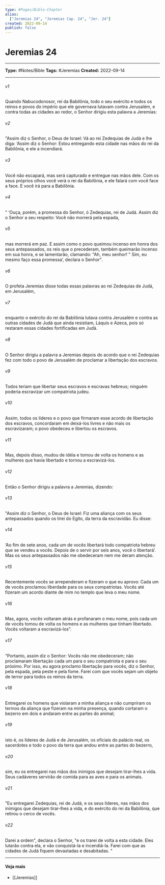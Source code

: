 ```yaml
---
type: #Pages/Bible-Chapter
alias:
  ["Jeremias 24", "Jeremias Cap. 24", "Jer. 24"]
created: 2022-09-14
publish: false
---
```


# Jeremias 24

---

**Type:** #Notes/Bible
**Tags:** #Jeremias
**Created:** 2022-09-14

---

###### v1
Quando Nabucodonosor, rei da Babilônia, todo o seu exército e todos os reinos e povos do império que ele governava lutavam contra Jerusalém, e contra todas as cidades ao redor, o Senhor dirigiu esta palavra a Jeremias:
###### v2
"Assim diz o Senhor, o Deus de Israel: Vá ao rei Zedequias de Judá e lhe diga: ‘Assim diz o Senhor: Estou entregando esta cidade nas mãos do rei da Babilônia, e ele a incendiará.
###### v3
Você não escapará, mas será capturado e entregue nas mãos dele. Com os seus próprios olhos você verá o rei da Babilônia, e ele falará com você face a face. E você irá para a Babilônia.
###### v4
" ‘Ouça, porém, a promessa do Senhor, ó Zedequias, rei de Judá. Assim diz o Senhor a seu respeito: Você não morrerá pela espada,
###### v5
mas morrerá em paz. E assim como o povo queimou incenso em honra dos seus antepassados, os reis que o precederam, também queimarão incenso em sua honra, e se lamentarão, clamando: "Ah, meu senhor! " Sim, eu mesmo faço essa promessa’, declara o Senhor".
###### v6
O profeta Jeremias disse todas essas palavras ao rei Zedequias de Judá, em Jerusalém,
###### v7
enquanto o exército do rei da Babilônia lutava contra Jerusalém e contra as outras cidades de Judá que ainda resistiam, Láquis e Azeca, pois só restaram essas cidades fortificadas em Judá.
###### v8
O Senhor dirigiu a palavra a Jeremias depois do acordo que o rei Zedequias fez com todo o povo de Jerusalém de proclamar a libertação dos escravos.
###### v9
Todos teriam que libertar seus escravos e escravas hebreus; ninguém poderia escravizar um compatriota judeu.
###### v10
Assim, todos os líderes e o povo que firmaram esse acordo de libertação dos escravos, concordaram em deixá-los livres e não mais os escravizaram; o povo obedeceu e libertou os escravos.
###### v11
Mas, depois disso, mudou de idéia e tomou de volta os homens e as mulheres que havia libertado e tornou a escravizá-los.
###### v12
Então o Senhor dirigiu a palavra a Jeremias, dizendo:
###### v13
"Assim diz o Senhor, o Deus de Israel: Fiz uma aliança com os seus antepassados quando os tirei do Egito, da terra da escravidão. Eu disse:
###### v14
‘Ao fim de sete anos, cada um de vocês libertará todo compatriota hebreu que se vendeu a vocês. Depois de o servir por seis anos, você o libertará’. Mas os seus antepassados não me obedeceram nem me deram atenção.
###### v15
Recentemente vocês se arrependeram e fizeram o que eu aprovo: Cada um de vocês proclamou liberdade para os seus compatriotas. Vocês até fizeram um acordo diante de mim no templo que leva o meu nome.
###### v16
Mas, agora, vocês voltaram atrás e profanaram o meu nome, pois cada um de vocês tomou de volta os homens e as mulheres que tinham libertado. Vocês voltaram a escravizá-los".
###### v17
"Portanto, assim diz o Senhor: Vocês não me obedeceram; não proclamaram libertação cada um para o seu compatriota e para o seu próximo. Por isso, eu agora proclamo libertação para vocês, diz o Senhor, pela espada, pela peste e pela fome. Farei com que vocês sejam um objeto de terror para todos os reinos da terra.
###### v18
Entregarei os homens que violaram a minha aliança e não cumpriram os termos da aliança que fizeram na minha presença, quando cortaram o bezerro em dois e andaram entre as partes do animal;
###### v19
isto é, os líderes de Judá e de Jerusalém, os oficiais do palácio real, os sacerdotes e todo o povo da terra que andou entre as partes do bezerro,
###### v20
sim, eu os entregarei nas mãos dos inimigos que desejam tirar-lhes a vida. Seus cadáveres servirão de comida para as aves e para os animais.
###### v21
"Eu entregarei Zedequias, rei de Judá, e os seus líderes, nas mãos dos inimigos que desejam tirar-lhes a vida, e do exército do rei da Babilônia, que retirou o cerco de vocês.
###### v22
Darei a ordem", declara o Senhor, "e os trarei de volta a esta cidade. Eles lutarão contra ela, e vão conquistá-la e incendiá-la. Farei com que as cidades de Judá fiquem devastadas e desabitadas. "


---

#### Veja mais

- [[Jeremias]]
